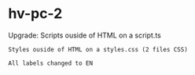 # hv-pc-2

Upgrade:
Scripts ouside of HTML on a script.ts

    Styles ouside of HTML on a styles.css (2 files CSS)

    All labels changed to EN
